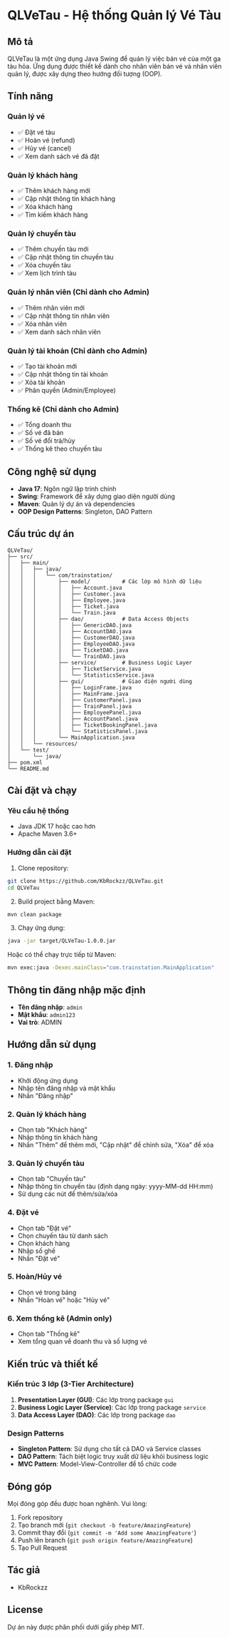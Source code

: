 # QLVeTau - Hệ thống Quản lý Vé Tàu

## Mô tả

QLVeTau là một ứng dụng Java Swing để quản lý việc bán vé của một ga tàu hỏa. Ứng dụng được thiết kế dành cho nhân viên bán vé và nhân viên quản lý, được xây dựng theo hướng đối tượng (OOP).

## Tính năng

### Quản lý vé
- ✅ Đặt vé tàu
- ✅ Hoàn vé (refund)
- ✅ Hủy vé (cancel)
- ✅ Xem danh sách vé đã đặt

### Quản lý khách hàng
- ✅ Thêm khách hàng mới
- ✅ Cập nhật thông tin khách hàng
- ✅ Xóa khách hàng
- ✅ Tìm kiếm khách hàng

### Quản lý chuyến tàu
- ✅ Thêm chuyến tàu mới
- ✅ Cập nhật thông tin chuyến tàu
- ✅ Xóa chuyến tàu
- ✅ Xem lịch trình tàu

### Quản lý nhân viên (Chỉ dành cho Admin)
- ✅ Thêm nhân viên mới
- ✅ Cập nhật thông tin nhân viên
- ✅ Xóa nhân viên
- ✅ Xem danh sách nhân viên

### Quản lý tài khoản (Chỉ dành cho Admin)
- ✅ Tạo tài khoản mới
- ✅ Cập nhật thông tin tài khoản
- ✅ Xóa tài khoản
- ✅ Phân quyền (Admin/Employee)

### Thống kê (Chỉ dành cho Admin)
- ✅ Tổng doanh thu
- ✅ Số vé đã bán
- ✅ Số vé đổi trả/hủy
- ✅ Thống kê theo chuyến tàu

## Công nghệ sử dụng

- **Java 17**: Ngôn ngữ lập trình chính
- **Swing**: Framework để xây dựng giao diện người dùng
- **Maven**: Quản lý dự án và dependencies
- **OOP Design Patterns**: Singleton, DAO Pattern

## Cấu trúc dự án

```
QLVeTau/
├── src/
│   ├── main/
│   │   ├── java/
│   │   │   └── com/trainstation/
│   │   │       ├── model/          # Các lớp mô hình dữ liệu
│   │   │       │   ├── Account.java
│   │   │       │   ├── Customer.java
│   │   │       │   ├── Employee.java
│   │   │       │   ├── Ticket.java
│   │   │       │   └── Train.java
│   │   │       ├── dao/            # Data Access Objects
│   │   │       │   ├── GenericDAO.java
│   │   │       │   ├── AccountDAO.java
│   │   │       │   ├── CustomerDAO.java
│   │   │       │   ├── EmployeeDAO.java
│   │   │       │   ├── TicketDAO.java
│   │   │       │   └── TrainDAO.java
│   │   │       ├── service/        # Business Logic Layer
│   │   │       │   ├── TicketService.java
│   │   │       │   └── StatisticsService.java
│   │   │       ├── gui/            # Giao diện người dùng
│   │   │       │   ├── LoginFrame.java
│   │   │       │   ├── MainFrame.java
│   │   │       │   ├── CustomerPanel.java
│   │   │       │   ├── TrainPanel.java
│   │   │       │   ├── EmployeePanel.java
│   │   │       │   ├── AccountPanel.java
│   │   │       │   ├── TicketBookingPanel.java
│   │   │       │   └── StatisticsPanel.java
│   │   │       └── MainApplication.java
│   │   └── resources/
│   └── test/
│       └── java/
├── pom.xml
└── README.md
```

## Cài đặt và chạy

### Yêu cầu hệ thống
- Java JDK 17 hoặc cao hơn
- Apache Maven 3.6+

### Hướng dẫn cài đặt

1. Clone repository:
```bash
git clone https://github.com/KbRockzz/QLVeTau.git
cd QLVeTau
```

2. Build project bằng Maven:
```bash
mvn clean package
```

3. Chạy ứng dụng:
```bash
java -jar target/QLVeTau-1.0.0.jar
```

Hoặc có thể chạy trực tiếp từ Maven:
```bash
mvn exec:java -Dexec.mainClass="com.trainstation.MainApplication"
```

## Thông tin đăng nhập mặc định

- **Tên đăng nhập**: `admin`
- **Mật khẩu**: `admin123`
- **Vai trò**: ADMIN

## Hướng dẫn sử dụng

### 1. Đăng nhập
- Khởi động ứng dụng
- Nhập tên đăng nhập và mật khẩu
- Nhấn "Đăng nhập"

### 2. Quản lý khách hàng
- Chọn tab "Khách hàng"
- Nhập thông tin khách hàng
- Nhấn "Thêm" để thêm mới, "Cập nhật" để chỉnh sửa, "Xóa" để xóa

### 3. Quản lý chuyến tàu
- Chọn tab "Chuyến tàu"
- Nhập thông tin chuyến tàu (định dạng ngày: yyyy-MM-dd HH:mm)
- Sử dụng các nút để thêm/sửa/xóa

### 4. Đặt vé
- Chọn tab "Đặt vé"
- Chọn chuyến tàu từ danh sách
- Chọn khách hàng
- Nhập số ghế
- Nhấn "Đặt vé"

### 5. Hoàn/Hủy vé
- Chọn vé trong bảng
- Nhấn "Hoàn vé" hoặc "Hủy vé"

### 6. Xem thống kê (Admin only)
- Chọn tab "Thống kê"
- Xem tổng quan về doanh thu và số lượng vé

## Kiến trúc và thiết kế

### Kiến trúc 3 lớp (3-Tier Architecture)
1. **Presentation Layer (GUI)**: Các lớp trong package `gui`
2. **Business Logic Layer (Service)**: Các lớp trong package `service`
3. **Data Access Layer (DAO)**: Các lớp trong package `dao`

### Design Patterns
- **Singleton Pattern**: Sử dụng cho tất cả DAO và Service classes
- **DAO Pattern**: Tách biệt logic truy xuất dữ liệu khỏi business logic
- **MVC Pattern**: Model-View-Controller để tổ chức code

## Đóng góp

Mọi đóng góp đều được hoan nghênh. Vui lòng:
1. Fork repository
2. Tạo branch mới (`git checkout -b feature/AmazingFeature`)
3. Commit thay đổi (`git commit -m 'Add some AmazingFeature'`)
4. Push lên branch (`git push origin feature/AmazingFeature`)
5. Tạo Pull Request

## Tác giả

- KbRockzz

## License

Dự án này được phân phối dưới giấy phép MIT.